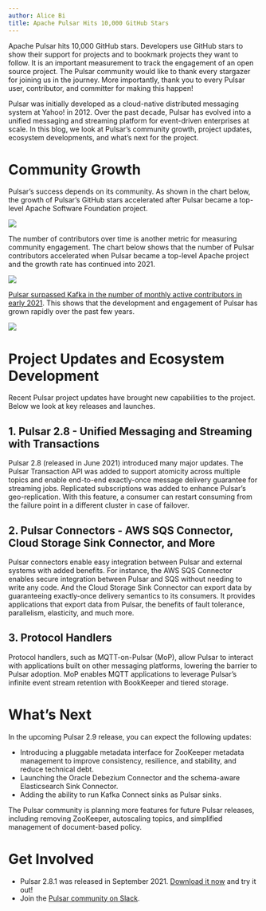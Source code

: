 ```yaml
---
author: Alice Bi
title: Apache Pulsar Hits 10,000 GitHub Stars
---
```


Apache Pulsar hits 10,000 GitHub stars. Developers use GitHub stars to show their support for projects and to bookmark projects they want to follow. It is an important measurement to track the engagement of an open source project. The Pulsar community would like to thank every stargazer for joining us in the journey. More importantly, thank you to every Pulsar user, contributor, and committer for making this happen!

Pulsar was initially developed as a cloud-native distributed messaging system at Yahoo! in 2012. Over the past decade, Pulsar has evolved into a unified messaging and streaming platform for event-driven enterprises at scale. In this blog, we look at Pulsar’s community growth, project updates, ecosystem developments, and what’s next for the project. 

# Community Growth

Pulsar’s success depends on its community. As shown in the chart below, the growth of Pulsar’s GitHub stars accelerated after Pulsar became a top-level Apache Software Foundation project. 

![](https://i.imgur.com/kwxz2XT.png)

The number of contributors over time is another metric for measuring community engagement. The chart below shows that the number of Pulsar contributors accelerated when Pulsar became a top-level Apache project and the growth rate has continued into 2021. 

![](https://i.imgur.com/TYy4CQg.png)

[Pulsar surpassed Kafka in the number of monthly active contributors in early 2021](https://www.apiseven.com/en/contributor-graph?chart=contributorMonthlyActivity&repo=apache/pulsar,apache/kafka). This shows that the development and engagement of Pulsar has grown rapidly over the past few years. 

![](https://i.imgur.com/6AN3dtM.png)

# Project Updates and Ecosystem Development

Recent Pulsar project updates have brought new capabilities to the project. Below we look at key releases and launches.  

## 1. Pulsar 2.8 - Unified Messaging and Streaming with Transactions

Pulsar 2.8 (released in June 2021) introduced many major updates. The Pulsar Transaction API was added to support atomicity across multiple topics and enable end-to-end exactly-once message delivery guarantee for streaming jobs. Replicated subscriptions was added to enhance Pulsar’s geo-replication. With this feature, a consumer can restart consuming from the failure point in a different cluster in case of failover. 

## 2. Pulsar Connectors - AWS SQS Connector, Cloud Storage Sink Connector, and More

Pulsar connectors enable easy integration between Pulsar and external systems with added benefits. For instance, the AWS SQS Connector enables secure integration between Pulsar and SQS without needing to write any code. And the Cloud Storage Sink Connector can export data by guaranteeing exactly-once delivery semantics to its consumers. It provides applications that export data from Pulsar, the benefits of fault tolerance, parallelism, elasticity, and much more. 

## 3. Protocol Handlers 

Protocol handlers, such as MQTT-on-Pulsar (MoP), allow Pulsar to interact with applications built on other messaging platforms, lowering the barrier to Pulsar adoption. MoP enables MQTT applications to leverage Pulsar’s infinite event stream retention with BookKeeper and tiered storage.

# What’s Next

In the upcoming Pulsar 2.9 release, you can expect the following updates: 

* Introducing a pluggable metadata interface for ZooKeeper metadata management to improve consistency, resilience, and stability, and reduce technical debt. 
* Launching the Oracle Debezium Connector and the schema-aware Elasticsearch Sink Connector.
* Adding the ability to run Kafka Connect sinks as Pulsar sinks.

The Pulsar community is planning more features for future Pulsar releases, including removing ZooKeeper, autoscaling topics, and simplified management of document-based policy. 

# Get Involved

* Pulsar 2.8.1 was released in September 2021. [Download it now](https://pulsar.apache.org/en/download/) and try it out! 
* Join the [Pulsar community on Slack](https://apache-pulsar.herokuapp.com/).

